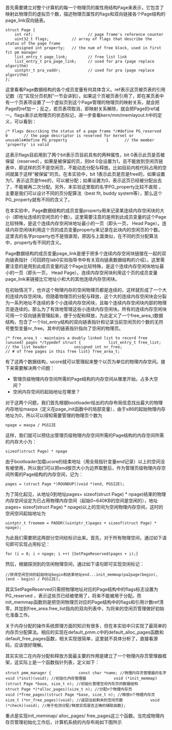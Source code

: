 首先需要建立对整个计算机的每一个物理页的属性用结构Page来表示，它包含了映射此物理页的虚拟页个数，描述物理页属性的flags和双向链接各个Page结构的page_link双向链表。

```
struct Page {
    int ref;                        // page frame's reference counter
    uint32_t flags;          // array of flags that describe the status of the page frame
    unsigned int property;   // the num of free block, used in first fit pm manager
    list_entry_t page_link;         // free list link
    list_entry_t pra_page_link;     // used for pra (page replace algorithm)
    uintptr_t pra_vaddr;            // used for pra (page replace algorithm)
};
```

这里看看Page数据结构的各个成员变量有何具体含义。ref表示这页被页表的引用记数（在“实现分页机制”一节会讲到）。如果这个页被页表引用了，即在某页表中有一个页表项设置了一个虚拟页到这个Page管理的物理页的映射关系，就会把Page的ref加一；反之，若页表项取消，即映射关系解除，就会把Page的ref减一。flags表示此物理页的状态标记，进一步查看kern/mm/memlayout.h中的定义，可以看到：

```
/* Flags describing the status of a page frame */#define PG_reserved                 0       // the page descriptor is reserved for kernel or unusable#define PG_property                 1       // the member 'property' is valid
```

这表示flags目前用到了两个bit表示页目前具有的两种属性，bit
0表示此页是否被保留（reserved），如果是被保留的页，则bit
0会设置为1，且不能放到空闲页链表中，即这样的页不是空闲页，不能动态分配与释放。比如目前内核代码占用的空间就属于这样“被保留”的页。在本实验中，bit
1表示此页是否是free的，如果设置为1，表示这页是free的，可以被分配；如果设置为0，表示这页已经被分配出去了，不能被再二次分配。另外，本实验这里取的名字PG_property比较不直观
，主要是我们可以设计不同的页分配算法（best fit, buddy
system等），那么这个PG_property就有不同的含义了。

在本实验中，Page数据结构的成员变量property用来记录某连续内存空闲块的大小（即地址连续的空闲页的个数）。这里需要注意的是用到此成员变量的这个Page比较特殊，是这个连续内存空闲块地址最小的一页（即头一页，
Head
Page）。连续内存空闲块利用这个页的成员变量property来记录在此块内的空闲页的个数。这里去的名字property也不是很直观，原因与上面类似，在不同的页分配算法中，property有不同的含义。

Page数据结构的成员变量page_link是便于把多个连续内存空闲块链接在一起的双向链表指针（可回顾在lab0实验指导书中有关双向链表数据结构的介绍）。这里需要注意的是用到此成员变量的这个Page比较特殊，是这个连续内存空闲块地址最小的一页（即头一页，
Head
Page）。连续内存空闲块利用这个页的成员变量page_link来链接比它地址小和大的其他连续内存空闲块。

在初始情况下，也许这个物理内存的空闲物理页都是连续的，这样就形成了一个大的连续内存空闲块。但随着物理页的分配与释放，这个大的连续内存空闲块会分裂为一系列地址不连续的多个小连续内存空闲块，且每个连续内存空闲块内部的物理页是连续的。那么为了有效地管理这些小连续内存空闲块。所有的连续内存空闲块可用一个双向链表管理起来，便于分配和释放，为此定义了一个free_area_t数据结构，包含了一个list_entry结构的双向链表指针和记录当前空闲页的个数的无符号整型变量nr_free。其中的链表指针指向了空闲的物理页。

```
/* free_area_t - maintains a doubly linked list to record free (unused) pages */typedef struct {            list_entry_t free_list;                                // the list header            unsigned int nr_free;                                 // # of free pages in this free list} free_area_t;
```

有了这两个数据结构，ucore就可以管理起来整个以页为单位的物理内存空间。接下来需要解决两个问题：

- 管理页级物理内存空间所需的Page结构的内存空间从哪里开始，占多大空间？
- 空闲内存空间的起始地址在哪里？

对于这两个问题，我们首先根据bootloader给出的内存布局信息找出最大的物理内存地址maxpa（定义在page_init函数中的局部变量），由于x86的起始物理内存地址为0，所以可以得知需要管理的物理页个数为

```
npage = maxpa / PGSIZE
```

这样，我们就可以预估出管理页级物理内存空间所需的Page结构的内存空间所需的内存大小为：

```
sizeof(struct Page) * npage
```

由于bootloader加载ucore的结束地址（用全局指针变量end记录）以上的空间没有被使用，所以我们可以把end按页大小为边界取整后，作为管理页级物理内存空间所需的Page结构的内存空间，记为：

```
pages = (struct Page *)ROUNDUP((void *)end, PGSIZE);
```

为了简化起见，从地址0到地址pages+ sizeof(struct Page) *
npage)结束的物理内存空间设定为已占用物理内存空间（起始0~640KB的空间是空闲的），地址pages+
sizeof(struct Page) *
npage)以上的空间为空闲物理内存空间，这时的空闲空间起始地址为

```
uintptr_t freemem = PADDR((uintptr_t)pages + sizeof(struct Page) * npage);
```

为此我们需要把这两部分空间给标识出来。首先，对于所有物理空间，通过如下语句即可实现占用标记：

```
for (i = 0; i < npage; i ++) {SetPageReserved(pages + i);}
```

然后，根据探测到的空闲物理空间，通过如下语句即可实现空闲标记：

```
//获得空闲空间的起始地址begin和结束地址end...init_memmap(pa2page(begin), (end - begin) / PGSIZE);
```

其实SetPageReserved只需把物理地址对应的Page结构中的flags标志设置为PG_reserved
，表示这些页已经被使用了，将来不能被用于分配。而init_memmap函数则是把空闲物理页对应的Page结构中的flags和引用计数ref清零，并加到free_area.free_list指向的双向列表中，为将来的空闲页管理做好初始化准备工作。

关于内存分配的操作系统原理方面的知识有很多，但在本实验中只实现了最简单的内存页分配算法。相应的实现在default_pmm.c中的default_alloc_pages函数和default_free_pages函数，相关实现很简单，这里就不具体分析了，直接看源码，应该很好理解。

其实实验二在内存分配和释放方面最主要的作用是建立了一个物理内存页管理器框架，这实际上是一个函数指针列表，定义如下：

```
struct pmm_manager {            const char *name; //物理内存页管理器的名字            void (*init)(void); //初始化内存管理器            void (*init_memmap)(struct Page *base, size_t n); //初始化管理空闲内存页的数据结构            struct Page *(*alloc_pages)(size_t n); //分配n个物理内存页            void (*free_pages)(struct Page *base, size_t n); //释放n个物理内存页            size_t (*nr_free_pages)(void); //返回当前剩余的空闲页数            void (*check)(void); //用于检测分配/释放实现是否正确的辅助函数};
```

重点是实现init_memmap/ alloc_pages/
free_pages这三个函数。当完成物理内存页管理初始化工作后，计算机系统的内存布局如下图所示